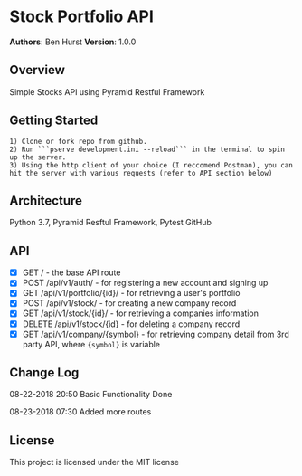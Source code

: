 # Stock Portfolio API
 **Authors**: Ben Hurst
 **Version**: 1.0.0
 ## Overview
 Simple Stocks API using Pyramid Restful Framework
 ## Getting Started
    1) Clone or fork repo from github.
    2) Run ```pserve development.ini --reload``` in the terminal to spin up the server.
    3) Using the http client of your choice (I reccomend Postman), you can hit the server with various requests (refer to API section below)

 ## Architecture
Python 3.7, Pyramid Resftul Framework, Pytest
GitHub
 ## API

- [x] GET / - the base API route
- [x] POST /api/v1/auth/ - for registering a new account and signing up
- [x] GET /api/v1/portfolio/{id}/ - for retrieving a user's portfolio
- [x] POST /api/v1/stock/ - for creating a new company record
- [x] GET /api/v1/stock/{id}/ - for retrieving a companies information
- [x] DELETE /api/v1/stock/{id} - for deleting a company record
- [x] GET /api/v1/company/{symbol} - for retrieving company detail from 3rd party API, where `{symbol}` is variable

 ## Change Log
 08-22-2018 20:50 Basic Functionality Done

 08-23-2018 07:30 Added more routes
 ## License
This project is licensed under the MIT license
